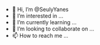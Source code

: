 - 👋 Hi, I’m @SeulyYanes
- 👀 I’m interested in ...
- 🌱 I’m currently learning ...
- 💞️ I’m looking to collaborate on ...
- 📫 How to reach me ...

<!---
SeulyYanes/SeulyYanes is a ✨ special ✨ repository because its `README.md` (this file) appears on your GitHub profile.
You can click the Preview link to take a look at your changes.
--->
